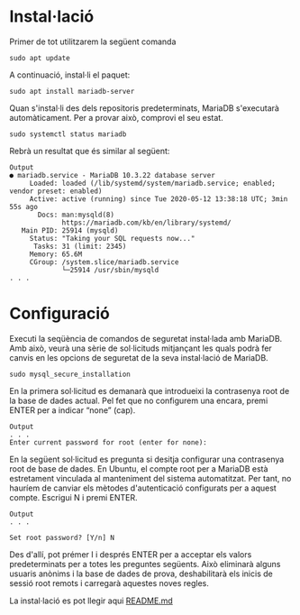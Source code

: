 # Instal·lació
Primer de tot utilitzarem la següent comanda
```console
sudo apt update
```
A continuació, instal·li el paquet:
```console
sudo apt install mariadb-server
```

Quan s'instal·li des dels repositoris predeterminats, MariaDB s'executarà automàticament. Per a provar això, comprovi el seu estat.
```console
sudo systemctl status mariadb
```

Rebrà un resultat que és similar al següent:
```
Output
● mariadb.service - MariaDB 10.3.22 database server
     Loaded: loaded (/lib/systemd/system/mariadb.service; enabled; vendor preset: enabled)
     Active: active (running) since Tue 2020-05-12 13:38:18 UTC; 3min 55s ago
       Docs: man:mysqld(8)
             https://mariadb.com/kb/en/library/systemd/
   Main PID: 25914 (mysqld)
     Status: "Taking your SQL requests now..."
      Tasks: 31 (limit: 2345)
     Memory: 65.6M
     CGroup: /system.slice/mariadb.service
             └─25914 /usr/sbin/mysqld
. . .
```
# Configuració

Executi la seqüència de comandos de seguretat instal·lada amb MariaDB. Amb això, veurà una sèrie de sol·licituds mitjançant les quals podrà fer canvis en les opcions de seguretat de la seva instal·lació de MariaDB.
```console
sudo mysql_secure_installation
```
En la primera sol·licitud es demanarà que introdueixi la contrasenya root de la base de dades actual. Pel fet que no configurem una encara, premi ENTER per a indicar “none” (cap).
```
Output
. . .
Enter current password for root (enter for none):
```

En la següent sol·licitud es pregunta si desitja configurar una contrasenya root de base de dades. En Ubuntu, el compte root per a MariaDB està estretament vinculada al manteniment del sistema automatitzat. Per tant, no hauríem de canviar els mètodes d'autenticació configurats per a aquest compte. Escrigui N i premi ENTER.
```
Output
. . .

Set root password? [Y/n] N
```
Des d'allí, pot prémer I i després ENTER per a acceptar els valors predeterminats per a totes les preguntes següents. Això eliminarà alguns usuaris anònims i la base de dades de prova, deshabilitarà els inicis de sessió root remots i carregarà aquestes noves regles.

La instal·lació es pot llegir aqui [README.md](https://github.com/Proyecto-Sintesi/configs/blob/main/etc/mysql/README.md)
